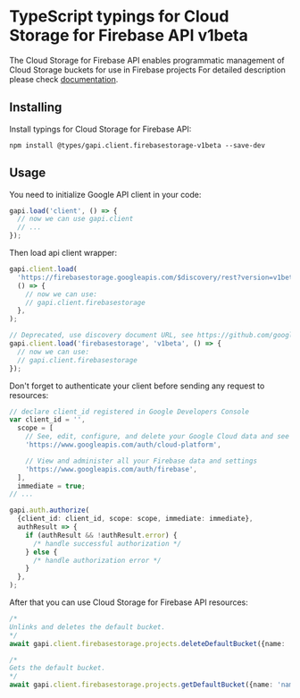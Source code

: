 # TypeScript typings for Cloud Storage for Firebase API v1beta

The Cloud Storage for Firebase API enables programmatic management of Cloud Storage buckets for use in Firebase projects
For detailed description please check [documentation](https://firebase.google.com/docs/storage).

## Installing

Install typings for Cloud Storage for Firebase API:

```
npm install @types/gapi.client.firebasestorage-v1beta --save-dev
```

## Usage

You need to initialize Google API client in your code:

```typescript
gapi.load('client', () => {
  // now we can use gapi.client
  // ...
});
```

Then load api client wrapper:

```typescript
gapi.client.load(
  'https://firebasestorage.googleapis.com/$discovery/rest?version=v1beta',
  () => {
    // now we can use:
    // gapi.client.firebasestorage
  },
);
```

```typescript
// Deprecated, use discovery document URL, see https://github.com/google/google-api-javascript-client/blob/master/docs/reference.md#----gapiclientloadname----version----callback--
gapi.client.load('firebasestorage', 'v1beta', () => {
  // now we can use:
  // gapi.client.firebasestorage
});
```

Don't forget to authenticate your client before sending any request to resources:

```typescript
// declare client_id registered in Google Developers Console
var client_id = '',
  scope = [
    // See, edit, configure, and delete your Google Cloud data and see the email address for your Google Account.
    'https://www.googleapis.com/auth/cloud-platform',

    // View and administer all your Firebase data and settings
    'https://www.googleapis.com/auth/firebase',
  ],
  immediate = true;
// ...

gapi.auth.authorize(
  {client_id: client_id, scope: scope, immediate: immediate},
  authResult => {
    if (authResult && !authResult.error) {
      /* handle successful authorization */
    } else {
      /* handle authorization error */
    }
  },
);
```

After that you can use Cloud Storage for Firebase API resources: <!-- TODO: make this work for multiple namespaces -->

```typescript
/*
Unlinks and deletes the default bucket.
*/
await gapi.client.firebasestorage.projects.deleteDefaultBucket({name: 'name'});

/*
Gets the default bucket.
*/
await gapi.client.firebasestorage.projects.getDefaultBucket({name: 'name'});
```
